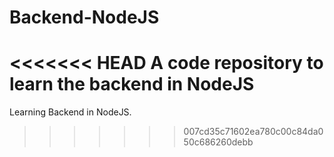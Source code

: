 # Backend-NodeJS
<<<<<<< HEAD
A code repository to learn the backend in NodeJS
=======
Learning Backend in NodeJS.
>>>>>>> 007cd35c71602ea780c00c84da050c686260debb
